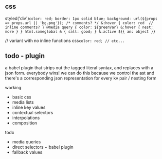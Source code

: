 css
---

styled('div')`
  color: red;
  border: 1px solid blue;
  background: url(${props => props.url || 'bg.png'});
  /* comments? */
  &:hover {
    color: red  // inline comments?
  }
  @media query {
    color: ${greenVar}
    &:hover {
      nest: more
    }
  }
  html.someglobal & {
    sall: good;
  }
  &:active ${{
    an: object
  }}
`

// variant with no inline functions
css`
  color: red;
  // etc...
`

todo - plugin
---

a babel plugin that strips out the tagged literal syntax,
and replaces with a json form. everybody wins!
we can do this because we control the ast
and there's a corresponding json representation for every kv pair / nesting form

working
- basic css
- media lists
- inline key values
- contextual selectors
- interpolations
- composition

todo
- media queries
- direct selectors 
~ babel plugin
- fallback values

